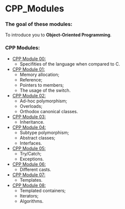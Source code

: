 # CPP_Modules
### The goal of these modules:
To introduce you to **Object-Oriented Programming**.
### CPP Modules:
- [CPP Module 00:](https://github.com/rbiodies/CPP_Modules/tree/main/cpp_module_00)
  - Specifities of the language when compared to C.
- [CPP Module 01:](https://github.com/rbiodies/CPP_Modules/tree/main/cpp_module_01)
  - Memory allocation;
  - Reference;
  - Pointers to members;
  - The usage of the switch.
- [CPP Module 02:](https://github.com/rbiodies/CPP_Modules/tree/main/cpp_module_02)
  - Ad-hoc polymorphism;
  - Overloads;
  - Orthodox canonical classes.
- [CPP Module 03:](https://github.com/rbiodies/CPP_Modules/tree/main/cpp_module_03)
  - Inheritance.
- [CPP Module 04:](https://github.com/rbiodies/CPP_Modules/tree/main/cpp_module_04) 
  - Subtype polymorphism; 
  - Abstract classes;
  - Interfaces.
- [CPP Module 05:](https://github.com/rbiodies/CPP_Modules/tree/main/cpp_module_05)
  - Try/Catch;
  - Exceptions.
- [CPP Module 06:](https://github.com/rbiodies/CPP_Modules/tree/main/cpp_module_06)
  - Different casts.
- [CPP Module 07:](https://github.com/rbiodies/CPP_Modules/tree/main/cpp_module_07)
  - Templates.
- [CPP Module 08:](https://github.com/rbiodies/CPP_Modules/tree/main/cpp_module_08)
  - Templated containers; 
  - Iterators;
  - Algorithms.
